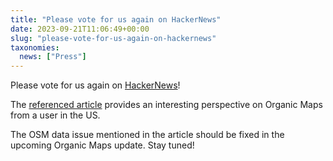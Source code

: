 ```yaml
---
title: "Please vote for us again on HackerNews"
date: 2023-09-21T11:06:49+00:00
slug: "please-vote-for-us-again-on-hackernews"
taxonomies:
  news: ["Press"]
---
```


Please vote for us again on [HackerNews](https://news.ycombinator.com/item?id=37592712)!

The [referenced article](https://hardfault.life/p/organic-maps-review) provides an interesting perspective on Organic Maps from a user in the US.

The OSM data issue mentioned in the article should be fixed in the upcoming Organic Maps update. Stay tuned!
